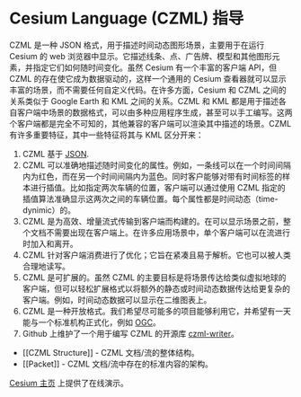 # Cesium Language (CZML) 指导

CZML 是一种 JSON 格式，用于描述时间动态图形场景，主要用于在运行 Cesium 的 web 浏览器中显示。它描述线条、点、广告牌、模型和其他图形元素，并指定它们如何随时间变化。虽然 Cesium 有一个丰富的客户端 API，但 CZML 的存在使它成为数据驱动的，这样一个通用的 Cesium 查看器就可以显示丰富的场景，而不需要任何自定义代码。在许多方面，Cesium 和 CZML 之间的关系类似于 Google Earth 和 KML 之间的关系。CZML 和 KML 都是用于描述各自客户端中场景的数据格式，可以由多种应用程序生成，甚至可以手工编写。这两个客户端都是完全不可知的，其他兼容的客户端可以渲染其中描述的场景。CZML有许多重要特征，其中一些特征将其与 KML 区分开来：

1. CZML 基于 [JSON](http://www.json.org).
2. CZML 可以准确地描述随时间变化的属性。例如，一条线可以在一个时间间隔内为红色，而在另一个时间间隔内为蓝色。同时客户能够对带有时间标签的样本进行插值。比如指定两次车辆的位置，客户端可以通过使用 CZML 指定的插值算法准确显示这两次之间的车辆位置。每个属性都是时间动态（time-dynimic）的。
3. CZML 是为高效、增量流式传输到客户端而构建的。在可以显示场景之前，整个文档不需要出现在客户端上。在许多应用场景中，单个客户端可以在流进行时加入和离开。
4. CZML 针对客户端消费进行了优化；它旨在紧凑且易于解析。它也可以被人类合理地读写。
5. CZML 是可扩展的。虽然 CZML 的主要目标是将场景传达给类似虚拟地球的客户端，但可以轻松扩展格式以将额外的静态或时间动态数据传达给更复杂的客户端。例如，时间动态数据可以显示在二维图表上。
6. CZML 是一种开放格式。我们希望尽可能多的项目能够利用它，并希望有一天能与一个标准机构正式化，例如 [OGC](http://www.opengeospatial.org/)。
7. Github 上维护了一个用于编写 CZML 的开源库 [czml-writer](https://github.com/AnalyticalGraphicsInc/czml-writer)。

* [[CZML Structure]] - CZML 文档/流的整体结构。
* [[Packet]] - CZML 文档/流中存在的标准内容的架构。

[Cesium 主页](http://cesiumjs.org/) 上提供了在线演示。